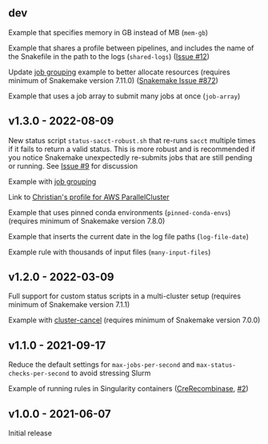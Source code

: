 ## dev

Example that specifies memory in GB instead of MB (`mem-gb`)

Example that shares a profile between pipelines, and includes the name of the
Snakefile in the path to the logs (`shared-logs`) ([Issue #12][issue-12])

[issue-12]: https://github.com/jdblischak/smk-simple-slurm/issues/12

Update [job grouping][grouping] example to better allocate resources (requires
minimum of Snakemake version 7.11.0) ([Snakemake Issue
#872][snakemake-issue-872])

[snakemake-issue-872]: https://github.com/snakemake/snakemake/issues/872

Example that uses a job array to submit many jobs at once (`job-array`)

## v1.3.0 - 2022-08-09

New status script `status-sacct-robust.sh` that re-runs `sacct` multiple times
if it fails to return a valid status. This is more robust and is recommended if
you notice Snakemake unexpectedly re-submits jobs that are still pending or
running. See [Issue #9][issue-9] for discussion

[issue-9]: https://github.com/jdblischak/smk-simple-slurm/issues/9

Example with [job grouping][grouping]

[grouping]: https://snakemake.readthedocs.io/en/stable/executing/grouping.html

Link to [Christian's profile for AWS ParallelCluster][snakemake-aws-parallelcluster-slurm]

[snakemake-aws-parallelcluster-slurm]: https://github.com/cbrueffer/snakemake-aws-parallelcluster-slurm

Example that uses pinned conda environments (`pinned-conda-envs`) (requires
minimum of Snakemake version 7.8.0)

Example that inserts the current date in the log file paths (`log-file-date`)

Example rule with thousands of input files (`many-input-files`)

## v1.2.0 - 2022-03-09

Full support for custom status scripts in a multi-cluster setup (requires
minimum of Snakemake version 7.1.1)

Example with [cluster-cancel][] (requires minimum of Snakemake version 7.0.0)

[cluster-cancel]: https://snakemake.readthedocs.io/en/stable/tutorial/additional_features.html#using-cluster-cancel

## v1.1.0 - 2021-09-17

Reduce the default settings for `max-jobs-per-second` and
`max-status-checks-per-second` to avoid stressing Slurm

Example of running rules in Singularity containers
([CreRecombinase](https://github.com/CreRecombinase),
[#2](https://github.com/jdblischak/smk-simple-slurm/pull/2))

## v1.0.0 - 2021-06-07

Initial release
